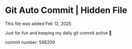 # Git Auto Commit | Hidden File

This file was added Feb 12, 2025

Just for fun and keeping my daily git commit active 🤪

commit number: 568209
